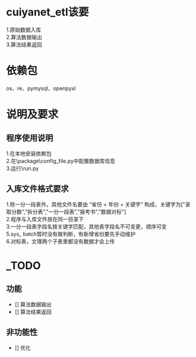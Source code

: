 # cuiyanet_etl该要
1.原始数据入库  
2.算法数据输出  
3.算法结果返回  


# 依赖包
os、re、pymysql、openpyxl


# 说明及要求
## 程序使用说明
1.在本地安装依赖包  
2.在\package\config_file.py中配置数据库信息  
3.运行\run.py  

## 入库文件格式要求
1.除一分一段表外，其他文件名要由 “省份 + 年份 + 关键字” 构成，关键字为["录取分数","拆分表","一分一段表","报考书","数据对标"]  
2.程序与入库文件放在同一目录下  
3.一分一段表字段名按关键字匹配，其他表字段名不可变更，顺序可变  
5.sys_ batch暂时没有做判断，有新增省份要先手动维护  
6.对标表，文理两个子表里都没有数据才会上传  


# _TODO
## 功能
- [] 算法数据输出 
- [] 算法结果返回
## 非功能性
- [] 优化
